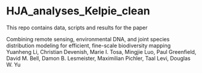 # HJA_analyses_Kelpie_clean
This repo contains data, scripts and results for the paper 

Combining remote sensing, environmental DNA, and joint species distribution modeling for efficient, fine-scale biodiversity mapping
Yuanheng Li, Christian Devenish, Marie I. Tosa, Mingjie Luo, Paul Greenfield, David M. Bell, Damon B. Lesmeister, Maximilian Pichler, Taal Levi, Douglas W. Yu

